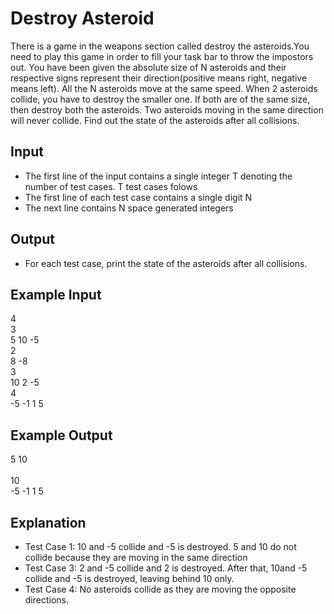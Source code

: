 # Destroy Asteroid

There is a game in the weapons section called destroy the asteroids.You need to play this game in order to fill your task bar to throw the impostors out. You have been given the absolute size of N asteroids and their respective signs represent their direction(positive means right, negative means left). All the N asteroids move at the same speed.
When 2 asteroids collide, you have to destroy the smaller one. If both are of the same size, then destroy both the asteroids. Two asteroids moving in the same direction will never collide.
Find out the state of the asteroids after all collisions.

## Input

- The first line of the input contains a single integer T denoting the number of test cases. T test cases folows
- The first line of each test case contains a single digit N
- The next line contains N space generated integers

## Output

- For each test case, print the state of the asteroids after all collisions.

## Example Input

4 <br/>
3 <br/>
5 10 -5 <br/>
2 <br/>
8 -8 <br/>
3 <br/>
10 2 -5 <br/>
4 <br/>
-5 -1 1 5

## Example Output

5 10 <br/>
<br/>
10 <br/>
-5 -1 1 5

## Explanation

- Test Case 1: 10 and -5 collide and -5 is destroyed. 5 and 10 do not collide because they are moving in the same direction
- Test Case 3: 2 and -5 collide and 2 is destroyed. After that, 10and -5 collide and -5 is destroyed, leaving behind 10 only.
- Test Case 4: No asteroids collide as they are moving the opposite directions.
